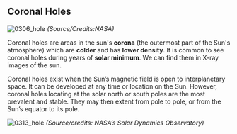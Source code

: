 ## Coronal Holes

![0306_hole](./static/0306_hole.jpg)
*(Source/Credits:NASA)*

Coronal holes are areas in the sun's **corona** (the outermost part of the Sun's atmosphere) which are **colder** and has **lower density**. It is common to see coronal holes during years of **solar minimum**. We can find them in X-ray images of the sun.

Coronal holes exist when the Sun’s magnetic field is open to interplanetary space. It can be developed at any time or location on the Sun. However, coronal holes locating at the solar north or south poles are the most prevalent and stable. They may then extent from pole to pole, or from the Sun’s equator to its pole. 

![0313_hole](./static/0313_hole.jpg)
*(Source/credits: NASA’s Solar Dynamics Observatory)*


